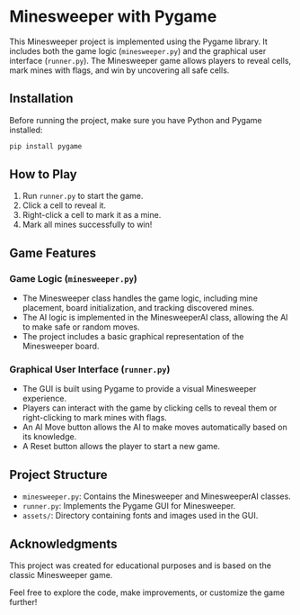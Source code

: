 # Minesweeper with Pygame

This Minesweeper project is implemented using the Pygame library. It includes both the game logic (`minesweeper.py`) and the graphical user interface (`runner.py`). The Minesweeper game allows players to reveal cells, mark mines with flags, and win by uncovering all safe cells.

## Installation

Before running the project, make sure you have Python and Pygame installed:

```bash
pip install pygame
```

## How to Play

1. Run `runner.py` to start the game.
2. Click a cell to reveal it.
3. Right-click a cell to mark it as a mine.
4. Mark all mines successfully to win!

## Game Features

### Game Logic (`minesweeper.py`)

- The Minesweeper class handles the game logic, including mine placement, board initialization, and tracking discovered mines.
- The AI logic is implemented in the MinesweeperAI class, allowing the AI to make safe or random moves.
- The project includes a basic graphical representation of the Minesweeper board.

### Graphical User Interface (`runner.py`)

- The GUI is built using Pygame to provide a visual Minesweeper experience.
- Players can interact with the game by clicking cells to reveal them or right-clicking to mark mines with flags.
- An AI Move button allows the AI to make moves automatically based on its knowledge.
- A Reset button allows the player to start a new game.

## Project Structure

- `minesweeper.py`: Contains the Minesweeper and MinesweeperAI classes.
- `runner.py`: Implements the Pygame GUI for Minesweeper.
- `assets/`: Directory containing fonts and images used in the GUI.

## Acknowledgments

This project was created for educational purposes and is based on the classic Minesweeper game.

Feel free to explore the code, make improvements, or customize the game further!
